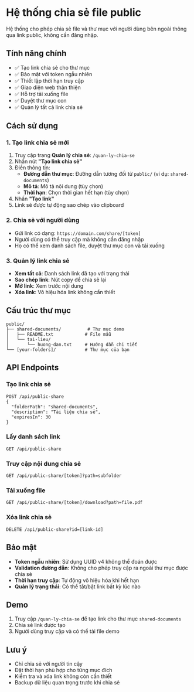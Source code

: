 # Hệ thống chia sẻ file public

Hệ thống cho phép chia sẻ file và thư mục với người dùng bên ngoài thông qua link public, không cần đăng nhập.

## Tính năng chính

- ✅ Tạo link chia sẻ cho thư mục
- ✅ Bảo mật với token ngẫu nhiên
- ✅ Thiết lập thời hạn truy cập
- ✅ Giao diện web thân thiện
- ✅ Hỗ trợ tải xuống file
- ✅ Duyệt thư mục con
- ✅ Quản lý tất cả link chia sẻ

## Cách sử dụng

### 1. Tạo link chia sẻ mới

1. Truy cập trang **Quản lý chia sẻ**: `/quan-ly-chia-se`
2. Nhấn nút **"Tạo link chia sẻ"**
3. Điền thông tin:
   - **Đường dẫn thư mục**: Đường dẫn tương đối từ `public/` (ví dụ: `shared-documents`)
   - **Mô tả**: Mô tả nội dung (tùy chọn)  
   - **Thời hạn**: Chọn thời gian hết hạn (tùy chọn)
4. Nhấn **"Tạo link"**
5. Link sẽ được tự động sao chép vào clipboard

### 2. Chia sẻ với người dùng

- Gửi link có dạng: `https://domain.com/share/[token]`
- Người dùng có thể truy cập mà không cần đăng nhập
- Họ có thể xem danh sách file, duyệt thư mục con và tải xuống

### 3. Quản lý link chia sẻ

- **Xem tất cả**: Danh sách link đã tạo với trạng thái
- **Sao chép link**: Nút copy để chia sẻ lại
- **Mở link**: Xem trước nội dung
- **Xóa link**: Vô hiệu hóa link không cần thiết

## Cấu trúc thư mục

```
public/
├── shared-documents/          # Thư mục demo
│   ├── README.txt            # File mẫu
│   └── tai-lieu/
│       └── huong-dan.txt     # Hướng dẫn chi tiết
└── [your-folders]/           # Thư mục của bạn
```

## API Endpoints

### Tạo link chia sẻ
```
POST /api/public-share
{
  "folderPath": "shared-documents",
  "description": "Tài liệu chia sẻ",
  "expiresIn": 30
}
```

### Lấy danh sách link
```
GET /api/public-share
```

### Truy cập nội dung chia sẻ
```
GET /api/public-share/[token]?path=subfolder
```

### Tải xuống file
```
GET /api/public-share/[token]/download?path=file.pdf
```

### Xóa link chia sẻ
```
DELETE /api/public-share?id=[link-id]
```

## Bảo mật

- **Token ngẫu nhiên**: Sử dụng UUID v4 không thể đoán được
- **Validation đường dẫn**: Không cho phép truy cập ra ngoài thư mục được chia sẻ
- **Thời hạn truy cập**: Tự động vô hiệu hóa khi hết hạn
- **Quản lý trạng thái**: Có thể tắt/bật link bất kỳ lúc nào

## Demo

1. Truy cập `/quan-ly-chia-se` để tạo link cho thư mục `shared-documents`
2. Chia sẻ link được tạo
3. Người dùng truy cập và có thể tải file demo

## Lưu ý

- Chỉ chia sẻ với người tin cậy
- Đặt thời hạn phù hợp cho từng mục đích
- Kiểm tra và xóa link không còn cần thiết
- Backup dữ liệu quan trọng trước khi chia sẻ